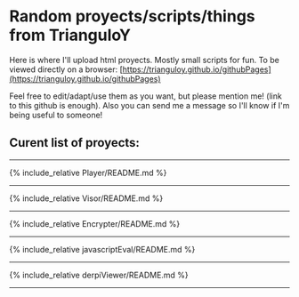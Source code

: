 # Random proyects/scripts/things from TrianguloY
Here is where I'll upload html proyects. Mostly small scripts for fun. To be viewed directly on a browser: [https://trianguloy.github.io/githubPages](https://trianguloy.github.io/githubPages)

Feel free to edit/adapt/use them as you want, but please mention me! (link to this github is enough). Also you can send me a message so I'll know if I'm being useful to someone! 


## Curent list of proyects:

--------------------------------------------------

{% include_relative Player/README.md %}

--------------------------------------------------

{% include_relative Visor/README.md %}

--------------------------------------------------

{% include_relative Encrypter/README.md %}

--------------------------------------------------

{% include_relative javascriptEval/README.md %}

--------------------------------------------------

{% include_relative derpiViewer/README.md %}

--------------------------------------------------
